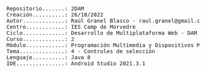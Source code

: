 <pre>
Repositorio.......: 2DAM
Creación..........: 26/10/2022
Autor.............: Raúl Granel Blasco - raul.granel@gmail.com
Centro............: IES Camp de Morvedre
Ciclo.............: Desarrollo de Multiplataforma Web - DAM
Curso.............: 2
Módulo............: Programación Multimedia y Dispositivos Móviles (PMDM)
Tema..............: 4 - Controles de selección
Lenguaje..........: Java 8
IDE...............: Android Studio 2021.3.1
<pre/>
